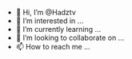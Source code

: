 - 👋 Hi, I’m @Hadztv
- 👀 I’m interested in ...
- 🌱 I’m currently learning ...
- 💞️ I’m looking to collaborate on ...
- 📫 How to reach me ...

<!---
Hadztv/Hadztv is a ✨ special ✨ repository because its `README.md` (this file) appears on your GitHub profile.
You can click the Preview link to take a look at your changes.
--->
